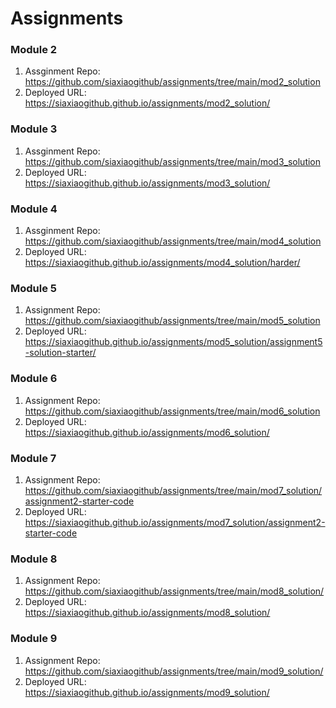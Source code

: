 # Assignments

### Module 2 
1. Assginment Repo: https://github.com/siaxiaogithub/assignments/tree/main/mod2_solution 
2. Deployed URL: https://siaxiaogithub.github.io/assignments/mod2_solution/

### Module 3
1. Assginment Repo: https://github.com/siaxiaogithub/assignments/tree/main/mod3_solution 
2. Deployed URL: https://siaxiaogithub.github.io/assignments/mod3_solution/

### Module 4
1. Assginment Repo: https://github.com/siaxiaogithub/assignments/tree/main/mod4_solution 
2. Deployed URL: https://siaxiaogithub.github.io/assignments/mod4_solution/harder/

### Module 5
1. Assignment Repo: https://github.com/siaxiaogithub/assignments/tree/main/mod5_solution 
2. Deployed URL: https://siaxiaogithub.github.io/assignments/mod5_solution/assignment5-solution-starter/

### Module 6
1. Assignment Repo: https://github.com/siaxiaogithub/assignments/tree/main/mod6_solution 
2. Deployed URL: https://siaxiaogithub.github.io/assignments/mod6_solution/

### Module 7
1. Assignment Repo: https://github.com/siaxiaogithub/assignments/tree/main/mod7_solution/assignment2-starter-code
2. Deployed URL: https://siaxiaogithub.github.io/assignments/mod7_solution/assignment2-starter-code

### Module 8
1. Assignment Repo: https://github.com/siaxiaogithub/assignments/tree/main/mod8_solution/
2. Deployed URL: https://siaxiaogithub.github.io/assignments/mod8_solution/

### Module 9
1. Assignment Repo: https://github.com/siaxiaogithub/assignments/tree/main/mod9_solution/
2. Deployed URL: https://siaxiaogithub.github.io/assignments/mod9_solution/
